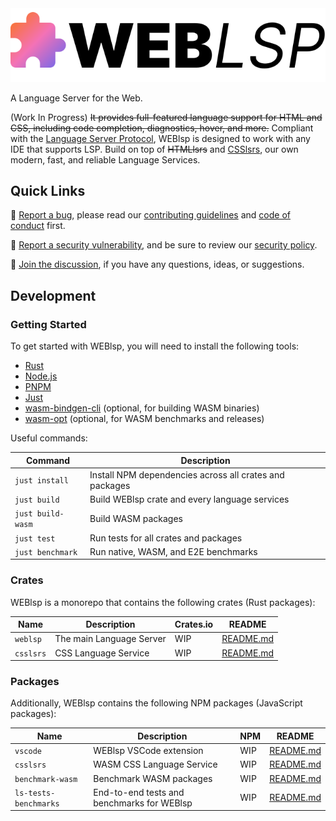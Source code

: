 <picture>
  <source media="(prefers-color-scheme: dark)" srcset="https://raw.githubusercontent.com/web-lsp/weblsp/refs/heads/main/.github/assets/WEBlsp_logo_dark.svg" />
  <img alt="WEBlsp logo" src="https://raw.githubusercontent.com/web-lsp/weblsp/refs/heads/main/.github/assets/WEBlsp_logo_light.svg" />
</picture>

A Language Server for the Web.

(Work In Progress) ~~It provides full-featured language support for HTML and CSS, including code completion, diagnostics, hover, and more.~~ Compliant with the [Language Server Protocol](https://microsoft.github.io/language-server-protocol/), WEBlsp is designed to work with any IDE that supports LSP. Build on top of ~~HTMLlsrs~~ and [CSSlsrs](https://github.com/web-lsp/weblsp/tree/main/crates/csslsrs), our own modern, fast, and reliable Language Services.

## Quick Links

🐛 [Report a bug](https://github.com/web-lsp/weblsp/issues), please read our [contributing guidelines](https://github.com/web-lsp/weblsp/blob/main/CONTRIBUTING.md) and [code of conduct](https://github.com/web-lsp/weblsp/blob/main/CODE_OF_CONDUCT.md) first.

🚨 [Report a security vulnerability](https://github.com/web-lsp/weblsp/security/advisories/new), and be sure to review our [security policy](https://github.com/web-lsp/weblsp/blob/main/SECURITY.md).

💬 [Join the discussion](https://github.com/web-lsp/weblsp/discussions), if you have any questions, ideas, or suggestions.

## Development

### Getting Started

To get started with WEBlsp, you will need to install the following tools:

- [Rust](https://www.rust-lang.org/tools/install)
- [Node.js](https://nodejs.org/en/download/)
- [PNPM](https://pnpm.io/installation)
- [Just](https://just.systems/)
- [wasm-bindgen-cli](https://rustwasm.github.io/wasm-bindgen/) (optional, for building WASM binaries)
- [wasm-opt](https://github.com/WebAssembly/binaryen) (optional, for WASM benchmarks and releases)

Useful commands:

| Command           | Description                                             |
| ----------------- | ------------------------------------------------------- |
| `just install`    | Install NPM dependencies across all crates and packages |
| `just build`      | Build WEBlsp crate and every language services          |
| `just build-wasm` | Build WASM packages                                     |
| `just test`       | Run tests for all crates and packages                   |
| `just benchmark`  | Run native, WASM, and E2E benchmarks                    |

### Crates

WEBlsp is a monorepo that contains the following crates (Rust packages):

| Name      | Description              | Crates.io | README                                  |
| --------- | ------------------------ | --------- | --------------------------------------- |
| `weblsp`  | The main Language Server | WIP       | [README.md](./crates/weblsp/README.md)  |
| `csslsrs` | CSS Language Service     | WIP       | [README.md](./crates/csslsrs/README.md) |

### Packages

Additionally, WEBlsp contains the following NPM packages (JavaScript packages):

| Name                  | Description                                | NPM | README                                                |
| --------------------- | ------------------------------------------ | --- | ----------------------------------------------------- |
| `vscode`              | WEBlsp VSCode extension                    | WIP | [README.md](./packages/vscode/README.md)              |
| `csslsrs`             | WASM CSS Language Service                  | WIP | [README.md](./packages/csslsrs/README.md)             |
| `benchmark-wasm`      | Benchmark WASM packages                    | WIP | [README.md](./packages/benchmark-wasm/README.md)      |
| `ls-tests-benchmarks` | End-to-end tests and benchmarks for WEBlsp | WIP | [README.md](./packages/ls-tests-benchmarks/README.md) |

